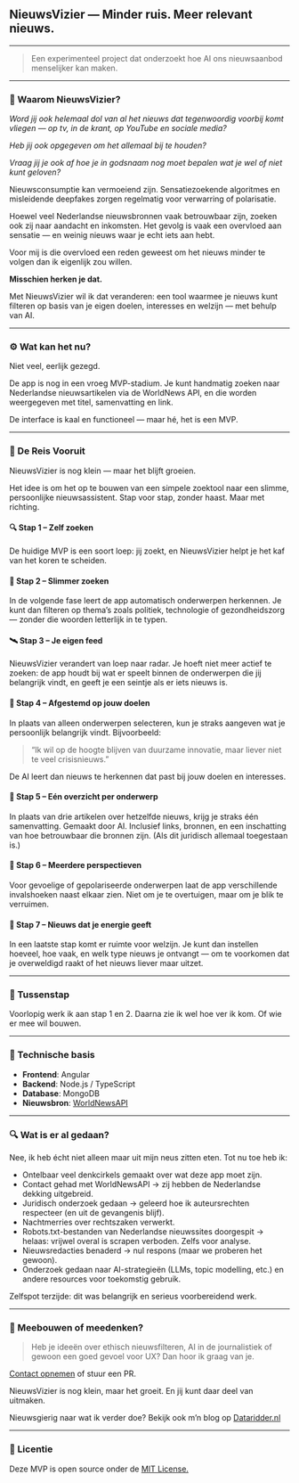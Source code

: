## NieuwsVizier — Minder ruis. Meer relevant nieuws.

---

> Een experimenteel project dat onderzoekt hoe AI ons nieuwsaanbod menselijker kan maken.
> 

---

### 🤔 Waarom NieuwsVizier?

*Word jij ook helemaal dol van al het nieuws dat tegenwoordig voorbij komt vliegen — op tv, in de krant, op YouTube en sociale media?*

*Heb jij ook opgegeven om het allemaal bij te houden?*

*Vraag jij je ook af hoe je in godsnaam nog moet bepalen wat je wel of niet kunt geloven?*

Nieuwsconsumptie kan vermoeiend zijn. Sensatiezoekende algoritmes en misleidende deepfakes zorgen regelmatig voor verwarring of polarisatie.

Hoewel veel Nederlandse nieuwsbronnen vaak betrouwbaar zijn, zoeken ook zij naar aandacht en inkomsten. Het gevolg is vaak een overvloed aan sensatie — en weinig nieuws waar je echt iets aan hebt.

Voor mij is die overvloed een reden geweest om het nieuws minder te volgen dan ik eigenlijk zou willen.

**Misschien herken je dat.**

Met NieuwsVizier wil ik dat veranderen: een tool waarmee je nieuws kunt filteren op basis van je eigen doelen, interesses en welzijn — met behulp van AI.

---

### ⚙️ Wat kan het nu?

Niet veel, eerlijk gezegd.

De app is nog in een vroeg MVP-stadium. Je kunt handmatig zoeken naar Nederlandse nieuwsartikelen via de WorldNews API, en die worden weergegeven met titel, samenvatting en link.

De interface is kaal en functioneel — maar hé, het is een MVP.

---

### 🧭 De Reis Vooruit

NieuwsVizier is nog klein — maar het blijft groeien.

Het idee is om het op te bouwen van een simpele zoektool naar een slimme, persoonlijke nieuwsassistent. Stap voor stap, zonder haast. Maar met richting.

#### 🔍 Stap 1 – Zelf zoeken  
De huidige MVP is een soort loep: jij zoekt, en NieuwsVizier helpt je het kaf van het koren te scheiden.

#### 🧠 Stap 2 – Slimmer zoeken  
In de volgende fase leert de app automatisch onderwerpen herkennen. Je kunt dan filteren op thema’s zoals politiek, technologie of gezondheidszorg — zonder die woorden letterlijk in te typen.

#### 🛰️ Stap 3 – Je eigen feed  
NieuwsVizier verandert van loep naar radar. Je hoeft niet meer actief te zoeken: de app houdt bij wat er speelt binnen de onderwerpen die jij belangrijk vindt, en geeft je een seintje als er iets nieuws is.

#### 🎯 Stap 4 – Afgestemd op jouw doelen  
In plaats van alleen onderwerpen selecteren, kun je straks aangeven wat je persoonlijk belangrijk vindt. Bijvoorbeeld:
> “Ik wil op de hoogte blijven van duurzame innovatie, maar liever niet te veel crisisnieuws.”

De AI leert dan nieuws te herkennen dat past bij jouw doelen en interesses.

#### 📰 Stap 5 – Eén overzicht per onderwerp  
In plaats van drie artikelen over hetzelfde nieuws, krijg je straks één samenvatting. Gemaakt door AI. Inclusief links, bronnen, en een inschatting van hoe betrouwbaar die bronnen zijn. (Als dit juridisch allemaal toegestaan is.)

#### 🧭 Stap 6 – Meerdere perspectieven  
Voor gevoelige of gepolariseerde onderwerpen laat de app verschillende invalshoeken naast elkaar zien. Niet om je te overtuigen, maar om je blik te verruimen.

#### 🧘 Stap 7 – Nieuws dat je energie geeft  
In een laatste stap komt er ruimte voor welzijn. Je kunt dan instellen hoeveel, hoe vaak, en welk type nieuws je ontvangt — om te voorkomen dat je overweldigd raakt of het nieuws liever maar uitzet.

---

### 🚧 Tussenstap

Voorlopig werk ik aan stap 1 en 2. Daarna zie ik wel hoe ver ik kom. Of wie er mee wil bouwen.

---

### 🔧 Technische basis

- **Frontend**: Angular
- **Backend**: Node.js / TypeScript
- **Database**: MongoDB
- **Nieuwsbron**: [WorldNewsAPI](https://worldnewsapi.com/)

---

### 🔍 Wat is er al gedaan?

Nee, ik heb écht niet alleen maar uit mijn neus zitten eten. Tot nu toe heb ik:

- Ontelbaar veel denkcirkels gemaakt over wat deze app moet zijn.
- Contact gehad met WorldNewsAPI → zij hebben de Nederlandse dekking uitgebreid.
- Juridisch onderzoek gedaan → geleerd hoe ik auteursrechten respecteer (en uit de gevangenis blijf).
- Nachtmerries over rechtszaken verwerkt.
- Robots.txt-bestanden van Nederlandse nieuwssites doorgespit → helaas: vrijwel overal is scrapen verboden. Zelfs voor analyse.
- Nieuwsredacties benaderd → nul respons (maar we proberen het gewoon).
- Onderzoek gedaan naar AI-strategieën (LLMs, topic modelling, etc.) en andere resources voor toekomstig gebruik.

Zelfspot terzijde: dit was belangrijk en serieus voorbereidend werk.

---

### 📣 Meebouwen of meedenken?

> Heb je ideeën over ethisch nieuwsfilteren, AI in de journalistiek of gewoon een goed gevoel voor UX? Dan hoor ik graag van je.
> 

[Contact opnemen](https://dataridder.nl/contact) of stuur een PR.

NieuwsVizier is nog klein, maar het groeit. En jij kunt daar deel van uitmaken.

Nieuwsgierig naar wat ik verder doe? Bekijk ook m’n blog op [Dataridder.nl](https://dataridder.nl)

---

### 🪪 Licentie

Deze MVP is open source onder de [MIT License.](LICENSE)
